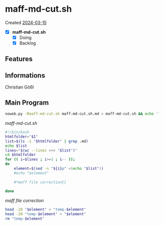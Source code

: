 # maff-md-cut.sh
Created [2024-03-15](2024-03-15)

- [x] **maff-md-cut.sh**
    - [x] Doing
    - [x] Backlog

## Features



## Informations
 Christian Gößl
## Main Program

```bash
noweb.py -Rmaff-md-cut.sh maff-md-cut.sh.md > maff-md-cut.sh && echo 'fertig' 
```


*maff-md-cut.sh*
```bash
#!/bin/bash
htmlfolder="$1"
list=$(ls -1 "$htmlfolder" | grep .md)
echo $list
lines="$(wc --lines <<< "$list")"
cd $htmlfolder
for (( i=$lines ; i>=1 ; i-- ));
do
	element=$(sed -n "${i}p" <(echo "$list"))
	#echo "$element"
	
    #*maff file correction}}
    
done
```

*maff file correction*
```bash
head -20 "$element" > "temp-$element"
head -20 "temp-$element" > "$element"
rm "temp-$element"
```